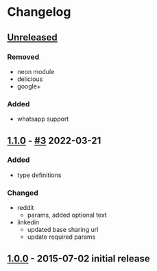 # Changelog

## [Unreleased]

### Removed
- neon module
- delicious
- google+

### Added
- whatsapp support

## [1.1.0] - [#3](https://github.com/noeldelgado/share-url/pull/3) 2022-03-21
### Added
- type definitions
### Changed
- reddit
  - params, added optional text
- linkedin
  - updated base sharing url
  - update required params

## [1.0.0] - 2015-07-02 initial release

[Unreleased]: https://github.com/noeldelgado/share-url/compare/v1.1.0...HEAD
[1.1.0]: https://github.com/noeldelgado/share-url/releases/tag/v1.0.0...v1.1.0
[1.0.0]: https://github.com/noeldelgado/share-url/releases/tag/v1.0.0
